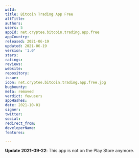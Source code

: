 ```yaml
---
wsId: 
title: Bitcoin Trading App Free
altTitle: 
authors: 
users: 5
appId: net.cryptee.bitcoin.trading.app.free
appCountry: 
released: 2021-06-19
updated: 2021-06-19
version: '1.0'
stars: 
ratings: 
reviews: 
website: 
repository: 
issue: 
icon: net.cryptee.bitcoin.trading.app.free.jpg
bugbounty: 
meta: removed
verdict: fewusers
appHashes: 
date: 2021-10-01
signer: 
twitter: 
social: 
redirect_from: 
developerName: 
features: 

---
```


**Update 2021-09-22**: This app is not on the Play Store anymore.
